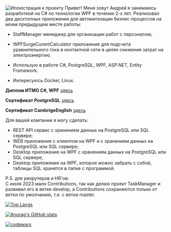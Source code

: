 ![Иллюстрация к проекту](https://vscode.ru/wp-content/uploads/2017/11/hello-world.jpg)
Привет! Меня зовут Андрей я занимаюсь разработкой на C# по технологии WPF в течении 2-х лет. Реализовал два десктопных приложения для автоматизации бизнес-процессов на моем предыдущем месте работы:
- StaffManager менеджер для организации работ с персоналом;
- WPFSurgeCurentСalculator приложение для подсчета уравнительного тока в контактной сети в целях снижения затрат на электроэнергию.

- Использую в работе C#, PostgreSQL, WPF, ASP.NET, Entity Framework.
- Интересуюсь Docker, Linux.
  
**Диплом ИТМО C#, WPF** [здесь](https://github.com/ZhiyanovAndrey/ZhiyanovAndrey/blob/main/2022-04-30%20%D0%B4%D0%B8%D0%BF%D0%BB%D0%BE%D0%BC%20%D0%98%D0%A2%D0%9C%D0%9E.pdf)

**Сертификат PostgreSQL** [здесь](https://github.com/ZhiyanovAndrey/ZhiyanovAndrey/blob/main/stepik-certificate-97207-fa9faa4.pdf)

**Сертификат CambrigeEnglish** [здесь](https://github.com/ZhiyanovAndrey/ZhiyanovAndrey/blob/main/photo_2024-02-22_10-07-38.jpg)

Для вашей компании я могу сделать:

- REST API сервис с хранением данных на PostgreSQL или SQL сервере;
- WEB приложение с клиентом на WPF и с хранением данных на PostgreSQL или SQL сервере;
- Desktop приложение на WPF с хранением данных на PostgreSQL или SQL сервере;
- Desktop приложение на WPF, которое можно забрать с собой, таблицы SQL хранятся в папке с программой.

P.S. для рекрутеров и HR'ов:  
С июля 2023 мало Contributions, так как делаю проект TaskManager и развивал его в ветке develop, а Contributions сохраняются только от ветки по умолчанию, т.е. с ветки master. 

[![Top Langs](https://github-readme-stats.vercel.app/api/top-langs/?username=ZhiyanovAndrey&layout=compact)](https://github.com/ZhiyanovAndrey/github-readme-stats)

[![Anurag's GitHub stats](https://github-readme-stats.vercel.app/api?username=ZhiyanovAndrey)](https://github.com/ZhiyanovAndrey/github-readme-stats)

[![codewars](https://www.codewars.com/users/ZhiyanovAndrey/badges/large)](https://www.codewars.com/users/ZhiyanovAndrey)

<!--
**ZhiyanovAndrey/ZhiyanovAndrey** is a ✨ _special_ ✨ repository because its `README.md` (this file) appears on your GitHub profile.

![Иллюстрация к проекту](https://github.com/jon/coolproject/raw/master/image/image.png)

![Image alt](https://github.com/{username}/{repository}/raw/{branch}/{path}/image.png)

{username} — ваш ник на ГитХабе;
{repository} — репозиторий где хранятся картинки;
{branch} — ветка репозитория;
{path} — путь к месту нахождения картинки.

Here are some ideas to get you started:

- 🔭 I’m currently working on ...
- 🌱 I’m currently learning ...
- 👯 I’m looking to collaborate on ...
- 🤔 I’m looking for help with ...
- 💬 Ask me about ...
- 📫 How to reach me: ...
- 😄 Pronouns: ...
- ⚡ Fun fact: ...
-->
